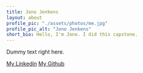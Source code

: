 ```yaml
---
title: Jono Jenkens
layout: about
profile_pic: "./assets/photos/me.jpg"
profile_pic_alt: "Jono Jenkens"
short_bio: Hello, I'm Jono. I did this capstone.
---
```


Dummy text right here.

[My Linkedin](http://linkedin.com/in/jonojenkens)
[My Github](http://github.com/patchkat)
